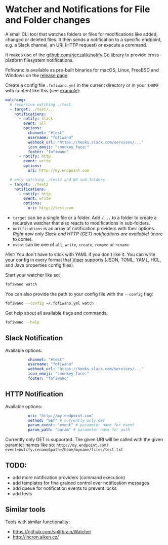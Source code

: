 # Watcher and Notifications for File and Folder changes

A small CLI tool that watches folders or files for modifications like added, changed or deleted files. It then sends a notification to a specific endpoint, e.g. a Slack channel, an URI (HTTP request) or execute a command. 

It makes use of the [github.com/rjeczalik/notify Go library](https://github.com/rjeczalik/notify) to provide cross-platform filesystem notifications.

Fofiwano is available as pre-built binaries for macOS, Linux, FreeBSD and Windows on the [release page](https://github.com/pteich/fofiwano/releases).

Create a config file `.fofiwano.yml` in the current directory or in your `$HOME` with content like this (see [example](.fofiwano.example.yml)):
```yaml
watching:
  # recursive watching ./test
  - target: ./test/...
    notifications:
      - notify: slack
        event: all
        options:
          channel: "#test"
          username: "fofiwano"
          webhook_url: "https://hooks.slack.com/services/..."
          icon_emoji: ":monkey_face:"
          footer: "fofiwano"
      - notify: http
        event: write
        options:
          uri: http://my.endpoint.com

  # only watching ./test2 and NO sub-folders
  - target: ./test2
    notifications:
      - notify: http
        event: write
        options:
          uri: http://test.com

```

- `target` can be a single file or a folder. Add `/...` to a folder to create a recursive watcher that also reacts to modifications in sub-folders.`
- `notifications` is an array of notification providers with their options. *Right now only Slack and HTTP (GET) notifications are available!* (more to come).
- `event` can be one of `all`, `write`, `create`, `remove` or `rename`

*Hint:* You don't have to stick with YAML if you don't like it. You can write your config in every format that [Viper](https://github.com/spf13/viper) supports (JSON, TOML, YAML, HCL, and Java properties config files).

Start your watcher like so:
```bash
fofiwano watch
```

You can also provide the path to your config file with the `--config` flag:
```bash
fofiwano --config ~/.fofiwano.yml watch
```

Get help about all available flags and commands:
```bash
fofiwano --help
```

## Slack Notification

Available options:
```yaml
          channel: "#test"
          username: "fofiwano"
          webhook_url: "https://hooks.slack.com/services/..."
          icon_emoji: ":monkey_face:"
          footer: "fofiwano"
```

## HTTP Notification

Available options:
```yaml
          uri: "http://my.endpoint.com"
          method: "GET" # currently only GET
          param_event: "event" # parameter name for event
          param_path: "param" # parameter name for path
```

Currently only GET is supported. The given URI will be called with the given paramter names like so:
`http://my.endpoint.com?event=notify.rename&path=/home/myname/files/test.txt`

## TODO:

- add more notification providers (command execution)
- add templates for fine grained control over notification messages
- add queue for notification events to prevent locks
- add tests

## Similar tools

Tools with similar functionality:
- https://github.com/splitbrain/Watcher
- http://incron.aiken.cz/
